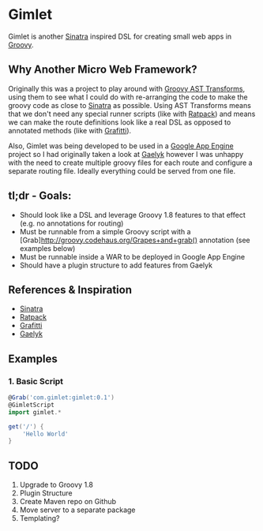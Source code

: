 Gimlet
======

Gimlet is another [Sinatra](https://github.com/sinatra/sinatra/) inspired DSL for creating small web apps in [Groovy](http://groovy.codehaus.org/).


Why Another Micro Web Framework?
--------------------------------

Originally this was a project to play around with [Groovy AST Transforms](http://groovy.codehaus.org/Compile-time+Metaprogramming+-+AST+Transformations), using them to see what I could do with re-arranging the code to make the groovy code as close to [Sinatra](https://github.com/sinatra/sinatra/) as possible. Using AST Transforms means that we don't need any special runner scripts (like with [Ratpack](https://github.com/bleedingwolf/Ratpack)) and means we can make the route definitions look like a real DSL as opposed to annotated methods (like with [Grafitti](https://github.com/webdevwilson/graffiti)). 

Also, Gimlet was being developed to be used in a [Google App Engine](http://code.google.com/appengine/) project so I had originally taken a look at [Gaelyk](https://github.com/glaforge/gaelyk) however I was unhappy with the need to create multiple groovy files for each route and configure a separate routing file. Ideally everything could be served from one file.


tl;dr - Goals:
--------------

- Should look like a DSL and leverage Groovy 1.8 features to that effect (e.g. no annotations for routing)
- Must be runnable from a simple Groovy script with a [Grab]<http://groovy.codehaus.org/Grapes+and+grab()> annotation (see examples below)
- Must be runnable inside a WAR to be deployed in Google App Engine
- Should have a plugin structure to add features from Gaelyk


References & Inspiration
------------------------

- [Sinatra](https://github.com/sinatra/sinatra/)
- [Ratpack](https://github.com/bleedingwolf/Ratpack)
- [Grafitti](https://github.com/webdevwilson/graffiti)
- [Gaelyk](https://github.com/glaforge/gaelyk)


Examples
------------------------

### 1. Basic Script
```groovy
@Grab('com.gimlet:gimlet:0.1')
@GimletScript
import gimlet.*

get('/') { 
	'Hello World'
}
```


TODO
------------------------

1. Upgrade to Groovy 1.8
1. Plugin Structure
1. Create Maven repo on Github
1. Move server to a separate package
1. Templating?
